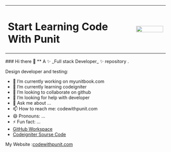 <table width="100%">
  <tr>
     <td width="80%">
      <h1>Start Learning Code With Punit</h1>
    </td>
    <td width="20%">
    <img src="https://codewithpunit.com/image/html-css-js.png" width="100%">
    </td>
   
  
  </tr>

</table>
### Hi there 👋
** A ✨ _Full stack Developer_ ✨ repository .

Design developer and testing:

- 🔭 I’m currently working on myunitbook.com 
- 🌱 I’m currently learning codeigniter 
- 👯 I’m looking to collaborate on github
- 🤔 I’m looking for help with developer 
- 💬 Ask me about ...
- 📫 How to reach me: codewithpunit.com
- 😄 Pronouns: ...
- ⚡ Fun fact: ...
- <a href="https://codewithpunit.github.io" target="_blank">GitHub Workspace</a>
- <a href="https://codeigniter.codewithpunit.com">Codeigniter Sourse Code</a>

My Website :<a href="https://codewithpunit.com">codewithpunit.com</a>



